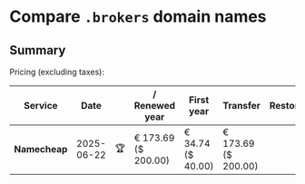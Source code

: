 # Compare `.brokers` domain names

## Summary

Pricing (excluding taxes):

| Service | Date |  | / Renewed year | First year | Transfer | Restoration |
|--|--|--|--|--|--|--|
| **Namecheap** | 2025-06-22 | 🏆 | € 173.69<br>($ 200.00) | € 34.74<br>($ 40.00) | € 173.69<br>($ 200.00) |  |
